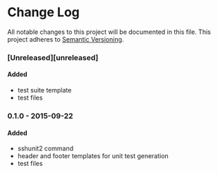 # Change Log
All notable changes to this project will be documented in this file.
This project adheres to [Semantic Versioning](http://semver.org/).

### [Unreleased][unreleased]
#### Added
- test suite template
- test files

### 0.1.0 - 2015-09-22
#### Added
- sshunit2 command
- header and footer templates for unit test generation
- test files
